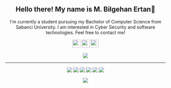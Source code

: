 
<h2 align="center">Hello there! My name is M. Bilgehan Ertan👋</h2>
<p align="center">I'm currently a student pursuing my Bachelor of Computer Science from Sabanci University. I am interested in Cyber Security and software technologies.
  Feel free to contact me! 
  
</p>


<p align="center"><a href="https://twitter.com/riat3nia"><img src="https://img.shields.io/badge/twitter-%231DA1F2.svg?&style=for-the-badge&logo=twitter&logoColor=white" height=25></a> <a href="https://www.linkedin.com/in/mbilgehanertan"><img src="https://img.shields.io/badge/linkedin-%230077B5.svg?&style=for-the-badge&logo=linkedin&logoColor=white" height=25></a> <a href="https://www.instagram.com/bilgehanertan/"><img src="https://img.shields.io/badge/instagram-%23E4405F.svg?&style=for-the-badge&logo=instagram&logoColor=white" height=25></a> 
</p>

<p align="center">
<a href="https://github.com/bilgehanertan"><img src="https://img.shields.io/github/followers/bilgehanertan?style=social"></a>
</p>
<hr>
<p align="center">
<img src="https://img.shields.io/badge/bilgehanertan%20-%23FF6F00.svg?&style=for-the-badge&logo=TensorFlow&logoColor=white" /> <img src="https://img.shields.io/badge/javascript%20-%23323330.svg?&style=for-the-badge&logo=javascript&logoColor=%23F7DF1E"/> <img src="https://img.shields.io/badge/python%20-%2314354C.svg?&style=for-the-badge&logo=python&logoColor=white"/> <img src="https://img.shields.io/badge/c++%20-%2300599C.svg?&style=for-the-badge&logo=c%2B%2B&ogoColor=white"/> <img src="https://img.shields.io/badge/git%20-%23F05033.svg?&style=for-the-badge&logo=git&logoColor=white"/> <img src="https://img.shields.io/badge/github%20-%23121011.svg?&style=for-the-badge&logo=github&logoColor=white"/> 
</p>

<p align=center>  
  <img align=center src="https://github-readme-stats.vercel.app/api?username=bilgehanertan&show_icons=true&theme=radical">
</p>





